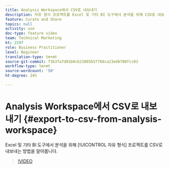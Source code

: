 ```yaml
---
title: Analysis Workspace에서 CSV로 내보내기
description: 자유 형식 프로젝트를 Excel 및 기타 BI 도구에서 분석을 위해 CSV로 내보내는 방법을 알아봅니다.
feature: Curate and Share
topics: null
activity: use
doc-type: feature video
team: Technical Marketing
kt: 2297
role: Business Practitioner
level: Beginner
translation-type: tm+mt
source-git-commit: f3b3fa7d91b0cb21005b57768ca23ed6700fcc03
workflow-type: tm+mt
source-wordcount: '50'
ht-degree: 24%

---
```



# Analysis Workspace에서 CSV로 내보내기 {#export-to-csv-from-analysis-workspace}

Excel 및 기타 BI 도구에서 분석을 위해 [!UICONTROL 자유 형식] 프로젝트를 CSV로 내보내는 방법을 알아봅니다.

>[!VIDEO](https://video.tv.adobe.com/v/24712/?quality=12)
